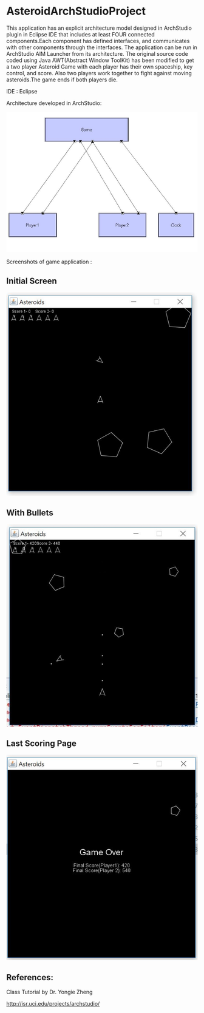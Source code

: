 # AsteroidArchStudioProject


This application has an explicit architecture model designed in ArchStudio plugin in Eclipse IDE that includes at least FOUR connected components.Each component has defined interfaces, and communicates with other components through the interfaces.
The application can be run in ArchStudio AIM Launcher from its architecture. The original source code coded using Java AWT(Abstract Window ToolKit) has been modified to get a two player Asteroid Game with each player has their own spaceship, key control, and score. Also two players work together to fight against moving asteroids.The game ends if both players die.

IDE : Eclipse 


Architecture developed in ArchStudio:

![](https://github.com/rashmitripathi/AsteroidArchStudioProject/blob/master/screenshots/architecture.JPG)

Screenshots of game application :

## Initial Screen

![](https://github.com/rashmitripathi/AsteroidArchStudioProject/blob/master/screenshots/initialScreen.JPG)

## With Bullets

![](https://github.com/rashmitripathi/AsteroidArchStudioProject/blob/master/screenshots/WITHBULLETS.JPG)

## Last Scoring Page

![](https://github.com/rashmitripathi/AsteroidArchStudioProject/blob/master/screenshots/LastScreen.JPG)





## References:

Class Tutorial by Dr. Yongie Zheng

http://isr.uci.edu/projects/archstudio/
